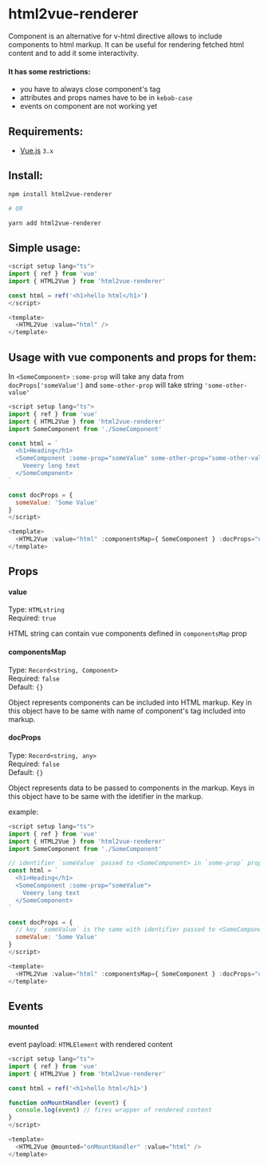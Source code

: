 # html2vue-renderer

Component is an alternative for v-html directive allows to include components to html markup. It can be useful for rendering fetched html content and to add it some interactivity.

#### It has some restrictions:

- you have to always close component's tag
- attributes and props names have to be in `kebab-case`
- events on component are not working yet

## Requirements:

- [Vue.js](https://github.com/vuejs/vue) `3.x`

## Install:

```bash
npm install html2vue-renderer

# OR

yarn add html2vue-renderer
```

## Simple usage:

```javascript
<script setup lang="ts">
import { ref } from 'vue'
import { HTML2Vue } from 'html2vue-renderer'

const html = ref('<h1>hello html</h1>')
</script>

<template>
  <HTML2Vue :value="html" />
</template>
```

## Usage with vue components and props for them:

In `<SomeComponent>` `:some-prop` will take any data from `docProps['someValue']` and `some-other-prop` will take string `'some-other-value'`

```javascript
<script setup lang="ts">
import { ref } from 'vue'
import { HTML2Vue } from 'html2vue-renderer'
import SomeComponent from './SomeComponent'

const html = `
  <h1>Heading</h1>
  <SomeComponent :some-prop="someValue" some-other-prop="some-other-value">
    Veeery long text
  </SomeComponent>
`

const docProps = {
  someValue: 'Some Value'
}
</script>

<template>
  <HTML2Vue :value="html" :componentsMap={ SomeComponent } :docProps="docProps" />
</template>
```

## Props

#### value

Type: `HTMLstring`<br>
Required: `true`<br>

HTML string can contain vue components defined in `componentsMap` prop

#### componentsMap

Type: `Record<string, Component>`<br>
Required: `false`<br>
Default: `{}`<br>

Object represents components can be included into HTML markup. Key in this object have to be same with name of component's tag included into markup.

#### docProps

Type: `Record<string, any>`<br>
Required: `false`<br>
Default: `{}`<br>

Object represents data to be passed to components in the markup. Keys in this object have to be same with the idetifier in the markup.

example:

```javascript
<script setup lang="ts">
import { ref } from 'vue'
import { HTML2Vue } from 'html2vue-renderer'
import SomeComponent from './SomeComponent'

// identifier `someValue` passed to <SomeComponent> in `some-prop` prop is the same with key in `docProps
const html = `
  <h1>Heading</h1>
  <SomeComponent :some-prop="someValue">
    Veeery long text
  </SomeComponent>
`

const docProps = {
  // key `someValue` is the same with identifier passed to <SomeComponent>
  someValue: 'Some Value'
}
</script>

<template>
  <HTML2Vue :value="html" :componentsMap={ SomeComponent } :docProps="docProps" />
</template>
```

## Events

#### mounted

event payload: `HTMLElement` with rendered content

```javascript
<script setup lang="ts">
import { ref } from 'vue'
import { HTML2Vue } from 'html2vue-renderer'

const html = ref('<h1>hello html</h1>')

function onMountHandler (event) {
  console.log(event) // fires wrapper of rendered content
}
</script>

<template>
  <HTML2Vue @mounted="onMountHandler" :value="html" />
</template>
```

